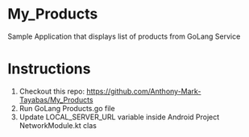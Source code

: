# My_Products
Sample Application that displays list of products from GoLang Service

# Instructions
1. Checkout this repo: https://github.com/Anthony-Mark-Tayabas/My_Products
2. Run GoLang Products.go file
3. Update LOCAL_SERVER_URL variable inside Android Project NetworkModule.kt clas
